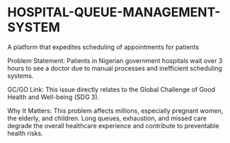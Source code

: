 # HOSPITAL-QUEUE-MANAGEMENT-SYSTEM
A platform that expedites scheduling of appointments for patients

Problem Statement: Patients in Nigerian government hospitals wait over 3 hours to see a doctor due to manual processes and inefficient scheduling systems.

GC/GO Link: This issue directly relates to the Global Challenge of Good Health and Well-being (SDG 3).

Why It Matters: This problem affects millions, especially pregnant women, the elderly, and children. Long queues, exhaustion, and missed care degrade the overall healthcare experience and contribute to preventable health risks.
